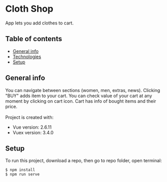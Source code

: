 # Cloth Shop
App lets you add clothes to cart.
## Table of contents
* [General info](#general-info)
* [Technologies](#technologies)
* [Setup](#setup)

## General info
You can navigate between sections (women, men, extras, news). Clicking "BUY" adds item to your cart. You can check value of your cart at any moment by clicking on cart icon. Cart has info of bought items and their price. </br></br>
Project is created with:
* Vue version: 2.6.11
* Vuex version: 3.4.0
## Setup
To run this project, download a repo, then go to repo folder, open terminal:

```
$ npm install
$ npm run serve
```
